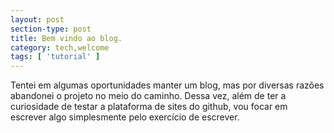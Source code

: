 ```yaml
---
layout: post
section-type: post
title: Bem vindo ao blog.
category: tech,welcome
tags: [ 'tutorial' ]
---
```


Tentei em algumas oportunidades manter um blog, mas por diversas razões abandonei o projeto no meio do caminho. 
Dessa vez, além de ter a curiosidade de testar a plataforma de sites do github, vou focar em escrever algo simplesmente
pelo exercício de escrever. 
